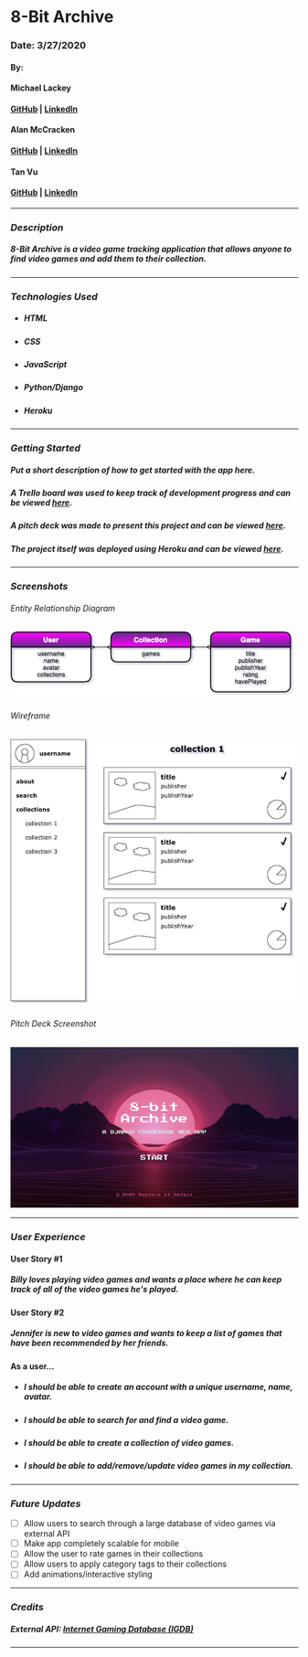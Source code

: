 # 8-Bit Archive

### Date: 3/27/2020

#### By:
#### Michael Lackey
#### [GitHub](https://github.com/mlackey9601) | [LinkedIn](https://www.linkedin.com/in/michaelglackey/)
#### 
#### Alan McCracken
#### [GitHub](https://github.com/acmccracken) | [LinkedIn](https://www.linkedin.com/in/alancmccracken/)
#### 
#### Tan Vu
#### [GitHub](https://github.com/zeroxposur18) | [LinkedIn](https://www.linkedin.com/in/tan-m-vu/)
***

### ***Description***

##### 8-Bit Archive is a video game tracking application that allows anyone to find video games and add them to their collection.
***

### ***Technologies Used***

* ##### HTML
* ##### CSS
* ##### JavaScript
* ##### Python/Django
* ##### Heroku
***

### ***Getting Started***

##### Put a short description of how to get started with the app here.
##### A Trello board was used to keep track of development progress and can be viewed [here](https://trello.com/b/8ada8teB/video-game-tracker).
##### A pitch deck was made to present this project and can be viewed [here](https://docs.google.com/presentation/d/1muVt_wu6NYyIGrlFx8TLKlcdeXdpLRrIhugt0gI5g-M/edit?usp=sharing).
##### The project itself was deployed using Heroku and can be viewed [here]().
***

### ***Screenshots***

###### Entity Relationship Diagram
![ERD](main_app/static/images/concepts/ERD.png)

###### Wireframe
![Wireframe](main_app/static/images/concepts/wireframe.png)

###### Pitch Deck Screenshot
![Pitch Deck Screenshot](main_app/static/images/concepts/pitch-deck.png)
***

### ***User Experience***

#### User Story #1
##### Billy loves playing video games and wants a place where he can keep track of all of the video games he's played.
#### User Story #2
##### Jennifer is new to video games and wants to keep a list of games that have been recommended by her friends.
#### As a user...
* ##### I should be able to create an account with a unique username, name, avatar.
* ##### I should be able to search for and find a video game.
* ##### I should be able to create a collection of video games.
* ##### I should be able to add/remove/update video games in my collection.
***

### ***Future Updates***

- [ ] Allow users to search through a large database of video games via external API
- [ ] Make app completely scalable for mobile
- [ ] Allow the user to rate games in their collections
- [ ] Allow users to apply category tags to their collections
- [ ] Add animations/interactive styling
***

### ***Credits***

##### External API: [Internet Gaming Database (IGDB)](https://api.igdb.com/)
***